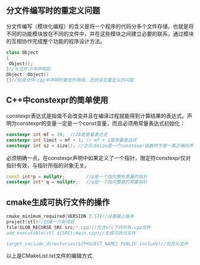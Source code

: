 ## **分文件编写时的重定义问题**

 分文件编写（模块化编程）的含义是将一个程序的代码分多个文件存储，也就是将不同的功能模块放在不同的文件中，并在这些模块之间建立必要的联系，通过模块的互相协作完成整个功能的程序设计方法。

```c++
class Object
{
 Object();
}//头文件.h中声明后
Object::Object()
{}//在源文件.cpp中声明时要加作用域，否则会犯重定义的问题
```

## C++中constexpr的简单使用

constexpr表达式是指值不会改变并且在编译过程就能得到计算结果的表达式。声明为constexpr的变量一定是一个const变量，而且必须用常量表达式初始化：



```c++
constexpr int mf = 20;  //20是常量表达式
constexpr int limit = mf + 1; // mf + 1是常量表达式
constexpr int sz = size(); //之后当size是一个constexpr函数时才是一条正确的声明
```

必须明确一点，在constexpr声明中如果定义了一个指针，限定符constexpr仅对指针有效，与指针所指的对象无关。

```c++
const int*p = nullptr;        //p是一个指向整形常量的指针
constexpr int* q = nullptr;   //q是一个指向整数的常量指针
```

## cmake生成可执行文件的操作

```c++
cmake_minimum_required(VERSION 3.17)//设置最小版本
project(stl)//创建一个新项目
file(GLOB_RECURSE SRC src/*.cpp)//包含src下的所有.cpp文件
add_executable(stl ${SRC};main.cpp)//生成可执行文件

target_include_directories(${PROJECT_NAME} PUBLIC include)//包含头文件
```

以上是CMakeList.txt文件的编辑方式.